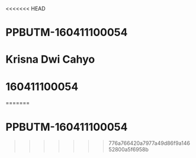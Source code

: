 <<<<<<< HEAD
# PPBUTM-160411100054
# Krisna Dwi Cahyo
# 160411100054
=======
# PPBUTM-160411100054
>>>>>>> 776a766420a7977a49d86f9a14652800a5f6958b
